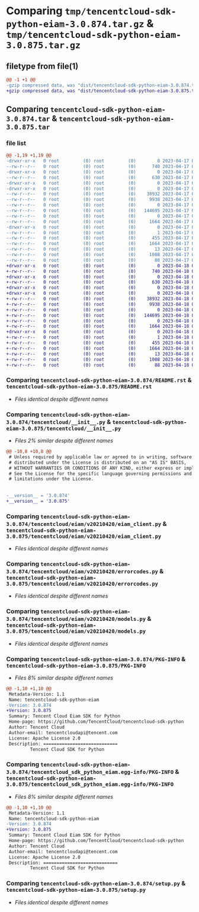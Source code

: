 # Comparing `tmp/tencentcloud-sdk-python-eiam-3.0.874.tar.gz` & `tmp/tencentcloud-sdk-python-eiam-3.0.875.tar.gz`

## filetype from file(1)

```diff
@@ -1 +1 @@
-gzip compressed data, was "dist/tencentcloud-sdk-python-eiam-3.0.874.tar", last modified: Mon Apr 17 00:29:20 2023, max compression
+gzip compressed data, was "dist/tencentcloud-sdk-python-eiam-3.0.875.tar", last modified: Tue Apr 18 00:37:54 2023, max compression
```

## Comparing `tencentcloud-sdk-python-eiam-3.0.874.tar` & `tencentcloud-sdk-python-eiam-3.0.875.tar`

### file list

```diff
@@ -1,19 +1,19 @@
-drwxr-xr-x   0 root         (0) root         (0)        0 2023-04-17 00:29:20.000000 tencentcloud-sdk-python-eiam-3.0.874/
--rw-r--r--   0 root         (0) root         (0)      740 2023-04-17 00:29:20.000000 tencentcloud-sdk-python-eiam-3.0.874/README.rst
-drwxr-xr-x   0 root         (0) root         (0)        0 2023-04-17 00:29:20.000000 tencentcloud-sdk-python-eiam-3.0.874/tencentcloud/
--rw-r--r--   0 root         (0) root         (0)      630 2023-04-17 00:29:20.000000 tencentcloud-sdk-python-eiam-3.0.874/tencentcloud/__init__.py
-drwxr-xr-x   0 root         (0) root         (0)        0 2023-04-17 00:29:20.000000 tencentcloud-sdk-python-eiam-3.0.874/tencentcloud/eiam/
-drwxr-xr-x   0 root         (0) root         (0)        0 2023-04-17 00:29:20.000000 tencentcloud-sdk-python-eiam-3.0.874/tencentcloud/eiam/v20210420/
--rw-r--r--   0 root         (0) root         (0)    38932 2023-04-17 00:29:20.000000 tencentcloud-sdk-python-eiam-3.0.874/tencentcloud/eiam/v20210420/eiam_client.py
--rw-r--r--   0 root         (0) root         (0)     9938 2023-04-17 00:29:20.000000 tencentcloud-sdk-python-eiam-3.0.874/tencentcloud/eiam/v20210420/errorcodes.py
--rw-r--r--   0 root         (0) root         (0)        0 2023-04-17 00:29:20.000000 tencentcloud-sdk-python-eiam-3.0.874/tencentcloud/eiam/v20210420/__init__.py
--rw-r--r--   0 root         (0) root         (0)   144695 2023-04-17 00:29:20.000000 tencentcloud-sdk-python-eiam-3.0.874/tencentcloud/eiam/v20210420/models.py
--rw-r--r--   0 root         (0) root         (0)        0 2023-04-17 00:29:20.000000 tencentcloud-sdk-python-eiam-3.0.874/tencentcloud/eiam/__init__.py
--rw-r--r--   0 root         (0) root         (0)     1664 2023-04-17 00:29:20.000000 tencentcloud-sdk-python-eiam-3.0.874/PKG-INFO
-drwxr-xr-x   0 root         (0) root         (0)        0 2023-04-17 00:29:20.000000 tencentcloud-sdk-python-eiam-3.0.874/tencentcloud_sdk_python_eiam.egg-info/
--rw-r--r--   0 root         (0) root         (0)        1 2023-04-17 00:29:20.000000 tencentcloud-sdk-python-eiam-3.0.874/tencentcloud_sdk_python_eiam.egg-info/dependency_links.txt
--rw-r--r--   0 root         (0) root         (0)      455 2023-04-17 00:29:20.000000 tencentcloud-sdk-python-eiam-3.0.874/tencentcloud_sdk_python_eiam.egg-info/SOURCES.txt
--rw-r--r--   0 root         (0) root         (0)     1664 2023-04-17 00:29:20.000000 tencentcloud-sdk-python-eiam-3.0.874/tencentcloud_sdk_python_eiam.egg-info/PKG-INFO
--rw-r--r--   0 root         (0) root         (0)       13 2023-04-17 00:29:20.000000 tencentcloud-sdk-python-eiam-3.0.874/tencentcloud_sdk_python_eiam.egg-info/top_level.txt
--rw-r--r--   0 root         (0) root         (0)     1008 2023-04-17 00:29:20.000000 tencentcloud-sdk-python-eiam-3.0.874/setup.py
--rw-r--r--   0 root         (0) root         (0)       88 2023-04-17 00:29:20.000000 tencentcloud-sdk-python-eiam-3.0.874/setup.cfg
+drwxr-xr-x   0 root         (0) root         (0)        0 2023-04-18 00:37:54.000000 tencentcloud-sdk-python-eiam-3.0.875/
+-rw-r--r--   0 root         (0) root         (0)      740 2023-04-18 00:37:54.000000 tencentcloud-sdk-python-eiam-3.0.875/README.rst
+drwxr-xr-x   0 root         (0) root         (0)        0 2023-04-18 00:37:54.000000 tencentcloud-sdk-python-eiam-3.0.875/tencentcloud/
+-rw-r--r--   0 root         (0) root         (0)      630 2023-04-18 00:37:54.000000 tencentcloud-sdk-python-eiam-3.0.875/tencentcloud/__init__.py
+drwxr-xr-x   0 root         (0) root         (0)        0 2023-04-18 00:37:54.000000 tencentcloud-sdk-python-eiam-3.0.875/tencentcloud/eiam/
+drwxr-xr-x   0 root         (0) root         (0)        0 2023-04-18 00:37:54.000000 tencentcloud-sdk-python-eiam-3.0.875/tencentcloud/eiam/v20210420/
+-rw-r--r--   0 root         (0) root         (0)    38932 2023-04-18 00:37:54.000000 tencentcloud-sdk-python-eiam-3.0.875/tencentcloud/eiam/v20210420/eiam_client.py
+-rw-r--r--   0 root         (0) root         (0)     9938 2023-04-18 00:37:54.000000 tencentcloud-sdk-python-eiam-3.0.875/tencentcloud/eiam/v20210420/errorcodes.py
+-rw-r--r--   0 root         (0) root         (0)        0 2023-04-18 00:37:54.000000 tencentcloud-sdk-python-eiam-3.0.875/tencentcloud/eiam/v20210420/__init__.py
+-rw-r--r--   0 root         (0) root         (0)   144695 2023-04-18 00:37:54.000000 tencentcloud-sdk-python-eiam-3.0.875/tencentcloud/eiam/v20210420/models.py
+-rw-r--r--   0 root         (0) root         (0)        0 2023-04-18 00:37:54.000000 tencentcloud-sdk-python-eiam-3.0.875/tencentcloud/eiam/__init__.py
+-rw-r--r--   0 root         (0) root         (0)     1664 2023-04-18 00:37:54.000000 tencentcloud-sdk-python-eiam-3.0.875/PKG-INFO
+drwxr-xr-x   0 root         (0) root         (0)        0 2023-04-18 00:37:54.000000 tencentcloud-sdk-python-eiam-3.0.875/tencentcloud_sdk_python_eiam.egg-info/
+-rw-r--r--   0 root         (0) root         (0)        1 2023-04-18 00:37:54.000000 tencentcloud-sdk-python-eiam-3.0.875/tencentcloud_sdk_python_eiam.egg-info/dependency_links.txt
+-rw-r--r--   0 root         (0) root         (0)      455 2023-04-18 00:37:54.000000 tencentcloud-sdk-python-eiam-3.0.875/tencentcloud_sdk_python_eiam.egg-info/SOURCES.txt
+-rw-r--r--   0 root         (0) root         (0)     1664 2023-04-18 00:37:54.000000 tencentcloud-sdk-python-eiam-3.0.875/tencentcloud_sdk_python_eiam.egg-info/PKG-INFO
+-rw-r--r--   0 root         (0) root         (0)       13 2023-04-18 00:37:54.000000 tencentcloud-sdk-python-eiam-3.0.875/tencentcloud_sdk_python_eiam.egg-info/top_level.txt
+-rw-r--r--   0 root         (0) root         (0)     1008 2023-04-18 00:37:54.000000 tencentcloud-sdk-python-eiam-3.0.875/setup.py
+-rw-r--r--   0 root         (0) root         (0)       88 2023-04-18 00:37:54.000000 tencentcloud-sdk-python-eiam-3.0.875/setup.cfg
```

### Comparing `tencentcloud-sdk-python-eiam-3.0.874/README.rst` & `tencentcloud-sdk-python-eiam-3.0.875/README.rst`

 * *Files identical despite different names*

### Comparing `tencentcloud-sdk-python-eiam-3.0.874/tencentcloud/__init__.py` & `tencentcloud-sdk-python-eiam-3.0.875/tencentcloud/__init__.py`

 * *Files 2% similar despite different names*

```diff
@@ -10,8 +10,8 @@
 # Unless required by applicable law or agreed to in writing, software
 # distributed under the License is distributed on an "AS IS" BASIS,
 # WITHOUT WARRANTIES OR CONDITIONS OF ANY KIND, either express or implied.
 # See the License for the specific language governing permissions and
 # limitations under the License.
 
 
-__version__ = '3.0.874'
+__version__ = '3.0.875'
```

### Comparing `tencentcloud-sdk-python-eiam-3.0.874/tencentcloud/eiam/v20210420/eiam_client.py` & `tencentcloud-sdk-python-eiam-3.0.875/tencentcloud/eiam/v20210420/eiam_client.py`

 * *Files identical despite different names*

### Comparing `tencentcloud-sdk-python-eiam-3.0.874/tencentcloud/eiam/v20210420/errorcodes.py` & `tencentcloud-sdk-python-eiam-3.0.875/tencentcloud/eiam/v20210420/errorcodes.py`

 * *Files identical despite different names*

### Comparing `tencentcloud-sdk-python-eiam-3.0.874/tencentcloud/eiam/v20210420/models.py` & `tencentcloud-sdk-python-eiam-3.0.875/tencentcloud/eiam/v20210420/models.py`

 * *Files identical despite different names*

### Comparing `tencentcloud-sdk-python-eiam-3.0.874/PKG-INFO` & `tencentcloud-sdk-python-eiam-3.0.875/PKG-INFO`

 * *Files 8% similar despite different names*

```diff
@@ -1,10 +1,10 @@
 Metadata-Version: 1.1
 Name: tencentcloud-sdk-python-eiam
-Version: 3.0.874
+Version: 3.0.875
 Summary: Tencent Cloud Eiam SDK for Python
 Home-page: https://github.com/TencentCloud/tencentcloud-sdk-python
 Author: Tencent Cloud
 Author-email: tencentcloudapi@tencent.com
 License: Apache License 2.0
 Description: ============================
         Tencent Cloud SDK for Python
```

### Comparing `tencentcloud-sdk-python-eiam-3.0.874/tencentcloud_sdk_python_eiam.egg-info/PKG-INFO` & `tencentcloud-sdk-python-eiam-3.0.875/tencentcloud_sdk_python_eiam.egg-info/PKG-INFO`

 * *Files 8% similar despite different names*

```diff
@@ -1,10 +1,10 @@
 Metadata-Version: 1.1
 Name: tencentcloud-sdk-python-eiam
-Version: 3.0.874
+Version: 3.0.875
 Summary: Tencent Cloud Eiam SDK for Python
 Home-page: https://github.com/TencentCloud/tencentcloud-sdk-python
 Author: Tencent Cloud
 Author-email: tencentcloudapi@tencent.com
 License: Apache License 2.0
 Description: ============================
         Tencent Cloud SDK for Python
```

### Comparing `tencentcloud-sdk-python-eiam-3.0.874/setup.py` & `tencentcloud-sdk-python-eiam-3.0.875/setup.py`

 * *Files identical despite different names*

